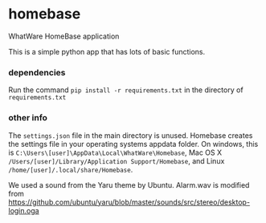 # homebase
WhatWare HomeBase application

This is a simple python app that has lots of basic functions.

### dependencies

Run the command `pip install -r requirements.txt` in the directory of `requirements.txt`

### other info

The `settings.json` file in the main directory is unused. Homebase creates the settings file in your operating systems appdata folder. On windows, this is `C:\Users\[user]\AppData\Local\WhatWare\Homebase`, Mac OS X `/Users/[user]/Library/Application Support/Homebase`, and Linux `/home/[user]/.local/share/Homebase`.

We used a sound from the Yaru theme by Ubuntu. Alarm.wav is modified from https://github.com/ubuntu/yaru/blob/master/sounds/src/stereo/desktop-login.oga
